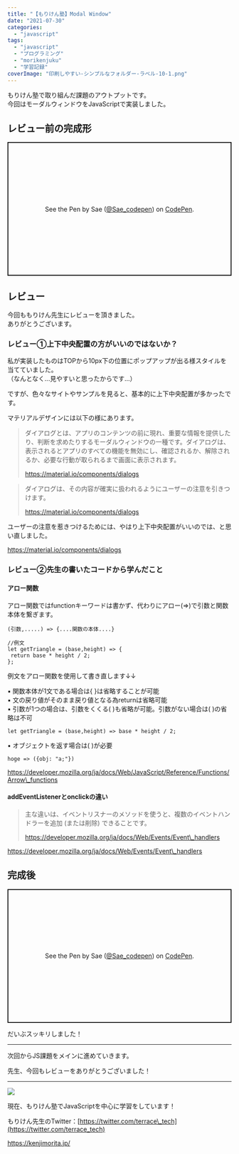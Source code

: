 ```yaml
---
title: "【もりけん塾】Modal Window"
date: "2021-07-30"
categories: 
  - "javascript"
tags: 
  - "javascript"
  - "プログラミング"
  - "morikenjuku"
  - "学習記録"
coverImage: "印刷しやすい-シンプルなフォルダー-ラベル-10-1.png"
---
```


もりけん塾で取り組んだ課題のアウトプットです。  
今回はモーダルウィンドウをJavaScriptで実装しました。  

## レビュー前の完成形

<p class="codepen" data-height="300" data-default-tab="html,result" data-slug-hash="WNjzvoZ" data-user="Sae_codepen" style="height: 300px; box-sizing: border-box; display: flex; align-items: center; justify-content: center; border: 2px solid; margin: 1em 0; padding: 1em;"><span>See the Pen <a href="https://codepen.io/Sae_codepen/pen/WNjzvoZ"></a>by Sae (<a href="https://codepen.io/Sae_codepen">@Sae_codepen</a>) on <a href="https://codepen.io">CodePen</a>.</span></p>
<script async src="https://cpwebassets.codepen.io/assets/embed/ei.js"></script>

## レビュー

今回ももりけん先生にレビューを頂きました。  
ありがとうございます。

### レビュー①上下中央配置の方がいいのではないか？

私が実装したものはTOPから10px下の位置にポップアップが出る様スタイルを当てていました。  
（なんとなく...見やすいと思ったからです...）

ですが、色々なサイトやサンプルを見ると、基本的に上下中央配置が多かったです。

  
マテリアルデザインには以下の様にあります。

> ダイアログとは、アプリのコンテンツの前に現れ、重要な情報を提供したり、判断を求めたりするモーダルウィンドウの一種です。ダイアログは、表示されるとアプリのすべての機能を無効にし、確認されるか、解除されるか、必要な行動が取られるまで画面に表示されます。
> 
> https://material.io/components/dialogs

> ダイアログは、その内容が確実に扱われるようにユーザーの注意を引きつけます。
> 
> https://material.io/components/dialogs

ユーザーの注意を惹きつけるためには、やはり上下中央配置がいいのでは、と思い直しました。  

https://material.io/components/dialogs

### レビュー②先生の書いたコードから学んだこと

#### アロー関数

アロー関数ではfunctionキーワードは書かず、代わりにアロー(=>)で引数と関数本体を繋ぎます。

```
(引数,.....) => {....関数の本体....}
```

```
//例文
let getTriangle = (base,height) => {
 return base * height / 2; 
};
```

例文をアロー関数を使用して書き直します↓↓

▪️ 関数本体が1文である場合は{ }は省略することが可能  
▪️ 文の戻り値がそのまま戻り値となる為returnは省略可能  
▪️ 引数が1つの場合は、引数をくくる( )も省略が可能。引数がない場合は( )の省略は不可

```
let getTriangle = (base,height) => base * height / 2; 
```

▪️ オブジェクトを返す場合は( )が必要

```
hoge => ({obj: "a;"})
```

https://developer.mozilla.org/ja/docs/Web/JavaScript/Reference/Functions/Arrow\_functions

#### addEventListenerとonclickの違い

> 主な違いは、イベントリスナーのメソッドを使うと、複数のイベントハンドラーを追加 (または削除) できることです。
> 
> https://developer.mozilla.org/ja/docs/Web/Events/Event\_handlers

https://developer.mozilla.org/ja/docs/Web/Events/Event\_handlers

## 完成後

<p class="codepen" data-height="300" data-default-tab="html,result" data-slug-hash="MWmVead" data-user="Sae_codepen" style="height: 300px; box-sizing: border-box; display: flex; align-items: center; justify-content: center; border: 2px solid; margin: 1em 0; padding: 1em;"><span>See the Pen <a href="https://codepen.io/Sae_codepen/pen/MWmVead"></a>by Sae (<a href="https://codepen.io/Sae_codepen">@Sae_codepen</a>) on <a href="https://codepen.io">CodePen</a>.</span></p>
<script async src="https://cpwebassets.codepen.io/assets/embed/ei.js"></script>

だいぶスッキリしました！

* * *

次回からJS課題をメインに進めていきます。

先生、今回もレビューをありがとうございました！

* * *

![](/images/217_4-1.png)

現在、もりけん塾でJavaScriptを中心に学習をしています！

もりけん先生のTwitter：[https://twitter.com/terrace\_tech](https://twitter.com/terrace_tech)

https://kenjimorita.jp/

